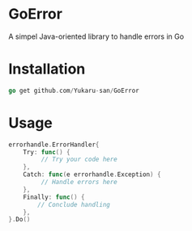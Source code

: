 # GoError
A simpel Java-oriented library to handle errors in Go

# Installation
```go
go get github.com/Yukaru-san/GoError
```

# Usage
```go
errorhandle.ErrorHandler{
	Try: func() {
		 // Try your code here
	},
	Catch: func(e errorhandle.Exception) {
		 // Handle errors here
	},
	Finally: func() {
		// Conclude handling
	},
}.Do()
```
